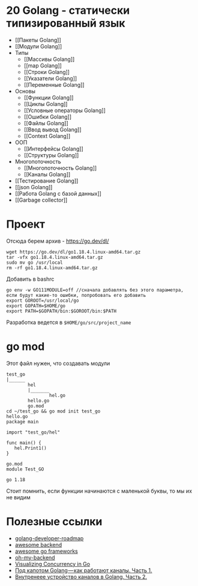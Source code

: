 # 20 Golang - статически типизированный язык
* [[Пакеты Golang]]
* [[Модули Golang]]
* Типы
	* [[Массивы Golang]]
	* [[map Golang]]
	* [[Строки Golang]]
	* [[Указатели Golang]]
	* [[Переменные Golang]]
* Основы
	* [[Функции Golang]]
	* [[Циклы Golang]]
	* [[Условные операторы Golang]]
	* [[Ошибки Golang]]
	* [[Файлы Golang]]
	* [[Ввод вывод Golang]]
	* [[Context Golang]]
* ООП
	* [[Интерфейсы Golang]]
	* [[Структуры Golang]]
* Многопоточность
	* [[Многопоточность Golang]]
	* [[Каналы Golang]]
* [[Тестирование Golang]]
* [[json Golang]]
* [[Работа Golang с базой данных]]
* [[Garbage collector]]

# Проект
Отсюда берем архив - https://go.dev/dl/
```
wget https://go.dev/dl/go1.18.4.linux-amd64.tar.gz
tar -vfx go1.18.4.linux-amd64.tar.gz
sudo mv go /usr/local
rm -rf go1.18.4.linux-amd64.tar.gz
```

Добавить в bashrc
```
go env -w GO111MODULE=off //сначала добавлять без этого параметра, если будут какие-то ошибки, попробовать его добавить
export GOROOT=/usr/local/go
export GOPATH=$HOME/go
export PATH=$GOPATH/bin:$GOROOT/bin:$PATH
```

Разработка ведется в `$HOME/go/src/project_name`

# go mod
Этот файл нужен, что создавать модули

```
test_go
|______
		hel
		|_______
				hel.go
		hello.go
		go.mod
cd ~/test_go && go mod init test_go
hello.go
package main  
  
import "test_go/hel"  
  
func main() {  
   hel.Print1()  
}

go.mod
module Test_GO  
  
go 1.18
```

Стоит помнить, если функции начинаются с маленькой буквы, то мы их не видим

# Полезные ссылки
* [golang-developer-roadmap](https://github.com/Alikhll/golang-developer-roadmap)
* [awesome backend](https://github.com/zhashkevych/awesome-backend)
* [awesome go frameworks](https://github.com/avelino/awesome-go)
* [oh-my-backend](https://github.com/bzick/oh-my-backend#oh-my-backend)
* [Visualizing Concurrency in Go](https://divan.dev/posts/go_concurrency_visualize/)
* [Под капотом Golang — как работают каналы. Часть 1.](https://medium.com/@victor_nerd/%D0%BF%D0%BE%D0%B4-%D0%BA%D0%B0%D0%BF%D0%BE%D1%82%D0%BE%D0%BC-golang-%D0%BA%D0%B0%D0%BA-%D1%80%D0%B0%D0%B1%D0%BE%D1%82%D0%B0%D1%8E%D1%82-%D0%BA%D0%B0%D0%BD%D0%B0%D0%BB%D1%8B-%D1%87%D0%B0%D1%81%D1%82%D1%8C-1-e1da9e3e104d)
* [Внутренеее устройство каналов в Golang. Часть 2.](https://medium.com/@victor_nerd/golang-channel-internal-part2-b4e37ad9a118)
